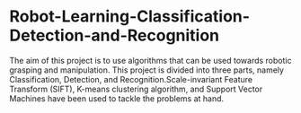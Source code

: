 # Robot-Learning-Classification-Detection-and-Recognition
The aim of this project is to use algorithms that can be used towards robotic grasping and manipulation. This project is divided into three parts, namely Classification, Detection, and Recognition.Scale-invariant Feature Transform (SIFT), K-means clustering algorithm, and Support Vector Machines have been used to tackle the problems at hand.
